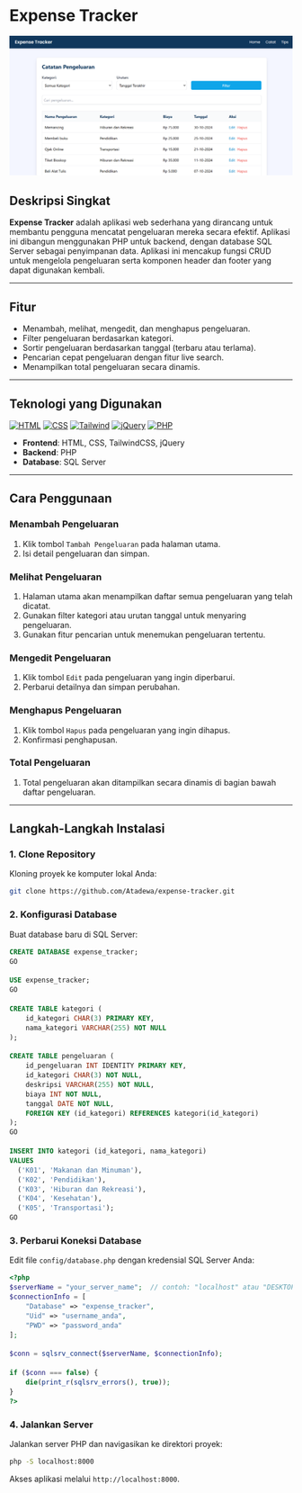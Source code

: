# Expense Tracker

![overview](./img/overview/overview-2.png)

<style>
  @media (min-width: 768px) {
    .container {
      display: flex;
      gap: 10px;
    }
    .responsive-img {
      width: 50%;
      max-width: 100%;
    }
  }
</style>

## Deskripsi Singkat

**Expense Tracker** adalah aplikasi web sederhana yang dirancang untuk membantu pengguna mencatat pengeluaran mereka secara efektif. Aplikasi ini dibangun menggunakan PHP untuk backend, dengan database SQL Server sebagai penyimpanan data. Aplikasi ini mencakup fungsi CRUD untuk mengelola pengeluaran serta komponen header dan footer yang dapat digunakan kembali.

---

## Fitur
- Menambah, melihat, mengedit, dan menghapus pengeluaran.
- Filter pengeluaran berdasarkan kategori.
- Sortir pengeluaran berdasarkan tanggal (terbaru atau terlama).
- Pencarian cepat pengeluaran dengan fitur live search.
- Menampilkan total pengeluaran secara dinamis.

---

## Teknologi yang Digunakan
[![HTML](https://skillicons.dev/icons?i=html)](https://developer.mozilla.org/en-US/docs/Web/HTML)
[![CSS](https://skillicons.dev/icons?i=css)](https://developer.mozilla.org/en-US/docs/Web/CSS)
[![Tailwind](https://skillicons.dev/icons?i=tailwind)](https://tailwindcss.com)
[![jQuery](https://skillicons.dev/icons?i=jquery)](https://api.jquery.com/)
[![PHP](https://skillicons.dev/icons?i=php)](https://www.php.net/)
- **Frontend**: HTML, CSS, TailwindCSS, jQuery
- **Backend**: PHP
- **Database**: SQL Server

---

## Cara Penggunaan

### Menambah Pengeluaran
1. Klik tombol `Tambah Pengeluaran` pada halaman utama.
2. Isi detail pengeluaran dan simpan.

### Melihat Pengeluaran
1. Halaman utama akan menampilkan daftar semua pengeluaran yang telah dicatat.
2. Gunakan filter kategori atau urutan tanggal untuk menyaring pengeluaran.
3. Gunakan fitur pencarian untuk menemukan pengeluaran tertentu.

### Mengedit Pengeluaran
1. Klik tombol `Edit` pada pengeluaran yang ingin diperbarui.
2. Perbarui detailnya dan simpan perubahan.

### Menghapus Pengeluaran
1. Klik tombol `Hapus` pada pengeluaran yang ingin dihapus.
2. Konfirmasi penghapusan.

### Total Pengeluaran
1. Total pengeluaran akan ditampilkan secara dinamis di bagian bawah daftar pengeluaran.

---

## Langkah-Langkah Instalasi

### 1. Clone Repository
Kloning proyek ke komputer lokal Anda:
```bash
git clone https://github.com/Atadewa/expense-tracker.git
```

### 2. Konfigurasi Database

Buat database baru di SQL Server:
```sql
CREATE DATABASE expense_tracker;
GO

USE expense_tracker;
GO

CREATE TABLE kategori (
    id_kategori CHAR(3) PRIMARY KEY,
    nama_kategori VARCHAR(255) NOT NULL
);

CREATE TABLE pengeluaran (
    id_pengeluaran INT IDENTITY PRIMARY KEY,
    id_kategori CHAR(3) NOT NULL,
    deskripsi VARCHAR(255) NOT NULL,
    biaya INT NOT NULL,
    tanggal DATE NOT NULL,
    FOREIGN KEY (id_kategori) REFERENCES kategori(id_kategori)
);
GO

INSERT INTO kategori (id_kategori, nama_kategori)
VALUES
  ('K01', 'Makanan dan Minuman'),
  ('K02', 'Pendidikan'),
  ('K03', 'Hiburan dan Rekreasi'),
  ('K04', 'Kesehatan'),
  ('K05', 'Transportasi');
GO
```

### 3. Perbarui Koneksi Database

Edit file `config/database.php` dengan kredensial SQL Server Anda:
```php
<?php
$serverName = "your_server_name";  // contoh: "localhost" atau "DESKTOP\SQLEXPRESS"
$connectionInfo = [
    "Database" => "expense_tracker",
    "Uid" => "username_anda",
    "PWD" => "password_anda"
];

$conn = sqlsrv_connect($serverName, $connectionInfo);

if ($conn === false) {
    die(print_r(sqlsrv_errors(), true));
}
?>
```

### 4. Jalankan Server
Jalankan server PHP dan navigasikan ke direktori proyek:
```bash
php -S localhost:8000
```
Akses aplikasi melalui `http://localhost:8000`.


